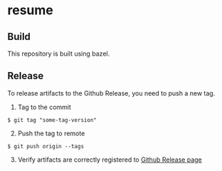 # resume

## Build

This repository is built using bazel.

## Release

To release artifacts to the Github Release, you need to push a new tag.

1. Tag to the commit

```
$ git tag "some-tag-version"
```
2. Push the tag to remote

```
$ git push origin --tags
```

3. Verify artifacts are correctly registered to [Github Release page](https://github.com/jonghoonseo/resume/releases)
